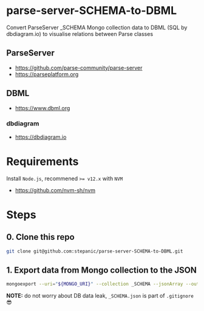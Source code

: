 # parse-server-SCHEMA-to-DBML
Convert ParseServer _SCHEMA Mongo collection data to DBML (SQL by dbdiagram.io) to visualise relations between Parse classes

## ParseServer

- https://github.com/parse-community/parse-server
- https://parseplatform.org

## DBML

- https://www.dbml.org

### dbdiagram

- https://dbdiagram.io

# Requirements

Install `Node.js`, recommened `>= v12.x` with `NVM`

- https://github.com/nvm-sh/nvm

# Steps

## 0. Clone this repo

```bash
git clone git@github.com:stepanic/parse-server-SCHEMA-to-DBML.git
```

## 1. Export data from Mongo collection to the JSON

```bash
mongoexport --uri="${MONGO_URI}" --collection _SCHEMA --jsonArray --out _SCHEMA.json
```

**NOTE:** do not worry about DB data leak, `_SCHEMA.json` is part of `.gitignore` 😎
